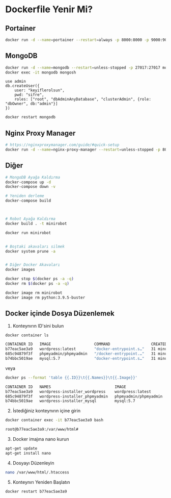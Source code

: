 # Dockerfile Yenir Mi?

## Portainer
```bash
docker run -d --name=portainer --restart=always -p 8000:8000 -p 9000:9000 -v /var/run/docker.sock:/var/run/docker.sock -v portainer_data:/data portainer/portainer-ce:latest
```

## MongoDB
```bash
docker run -d --name=mongodb --restart=unless-stopped -p 27017:27017 mongo:latest --auth
docker exec -it mongodb mongosh
```

```mongosh
use admin
db.createUser({
    user: "keyiflerolsun",
    pwd: "sifre",
    roles: ["root", "dbAdminAnyDatabase", "clusterAdmin", {role: "dbOwner", db:"admin"}]
})
```

```bash
docker restart mongodb
```

## Nginx Proxy Manager
```bash
# https://nginxproxymanager.com/guide/#quick-setup
docker run -d --name=nginx-proxy-manager --restart=unless-stopped -p 80:80 -p 81:81 -p 443:443 -v /root/nginx-proxy-manager/data:/data -v /root/nginx-proxy-manager/letsencrypt:/etc/letsencrypt jc21/nginx-proxy-manager:latest
```

## Diğer
```bash
# MongoDB Ayağa Kaldırma
docker-compose up -d
docker-compose down -v

# Yeniden derleme
docker-compose build



# Robot Ayağa Kaldırma
docker build . -t minirobot

docker run minirobot


# Boştaki akavaları silmek
docker system prune -a


# Diğer Docker Akavaları
docker images

docker stop $(docker ps -a -q)
docker rm $(docker ps -a -q)

docker image rm minirobot
docker image rm python:3.9.5-buster
```

## Docker içinde Dosya Düzenlemek

1. Konteynırın ID'sini bulun

```sh
docker container ls

CONTAINER ID   IMAGE                   COMMAND                  CREATED          STATUS          PORTS                  NAMES
b77eac5ae3a9   wordpress:latest        "docker-entrypoint.s…"   31 minutes ago   Up 31 minutes   0.0.0.0:8080->80/tcp   wordpress-installer_wordpress_1
685c94879f3f   phpmyadmin/phpmyadmin   "/docker-entrypoint.…"   31 minutes ago   Up 31 minutes   0.0.0.0:3000->80/tcp   wordpress-installer_phpmyadmin_1
b74bbc5019ae   mysql:5.7               "docker-entrypoint.s…"   31 minutes ago   Up 31 minutes   3306/tcp, 33060/tcp    wordpress-installer_mysql_1
```

veya

```sh
docker ps --format 'table {{.ID}}\t{{.Names}}\t{{.Image}}'

CONTAINER ID   NAMES                            IMAGE
b77eac5ae3a9   wordpress-installer_wordpress    wordpress:latest
685c94879f3f   wordpress-installer_phpmyadmin   phpmyadmin/phpmyadmin
b74bbc5019ae   wordpress-installer_mysql        mysql:5.7
```

2. İstediğiniz konteynırın içine girin

```sh
docker container exec -it b77eac5ae3a9 bash

root@b77eac5ae3a9:/var/www/html# 
```

3. Docker imajına nano kurun

```sh
apt-get update
apt-get install nano
```

4. Dosyayı Düzenleyin

```sh
nano /var/www/html/.htaccess
```

5. Konteynırı Yeniden Başlatın

```sh
docker restart b77eac5ae3a9
```

